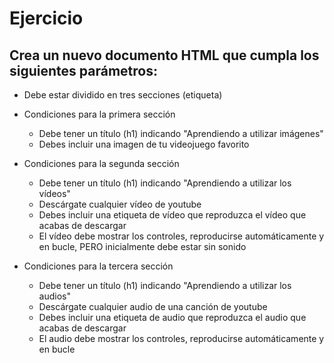 # Ejercicio
## Crea un nuevo documento HTML que cumpla los siguientes parámetros:

- Debe estar dividido en tres secciones (etiqueta)
- Condiciones para la primera sección
    - Debe tener un título (h1) indicando "Aprendiendo a utilizar imágenes"
    - Debes incluir una imagen de tu videojuego favorito

- Condiciones para la segunda sección
    - Debe tener un título (h1) indicando "Aprendiendo a utilizar los vídeos"
    - Descárgate cualquier vídeo de youtube
    - Debes incluir una etiqueta de vídeo que reproduzca el vídeo que acabas de descargar
    - El vídeo debe mostrar los controles, reproducirse automáticamente y en bucle, PERO inicialmente debe estar sin sonido

- Condiciones para la tercera sección
    - Debe tener un título (h1) indicando "Aprendiendo a utilizar los audios"
    - Descárgate cualquier audio de una canción de youtube
    - Debes incluir una etiqueta de audio que reproduzca el audio que acabas de descargar
    - El audio debe mostrar los controles, reproducirse automáticamente y en bucle